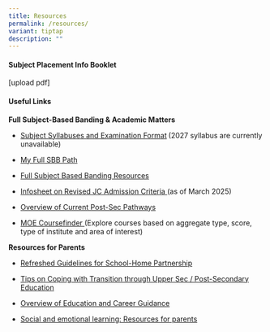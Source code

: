 ```yaml
---
title: Resources
permalink: /resources/
variant: tiptap
description: ""
---
```

<h4>Subject Placement Info Booklet</h4>
<p>[upload pdf]</p>
<p></p>
<h4>Useful Links</h4>
<p><strong>Full Subject-Based Banding &amp; Academic Matters</strong>
</p>
<ul data-tight="true" class="tight">
<li>
<p><a href="https://www.seab.gov.sg" rel="noopener nofollow" target="_blank">Subject Syllabuses and Examination Format</a><strong> </strong>(2027
syllabus are currently unavailable)</p>
</li>
<li>
<p><a href="https://www.moe.gov.sg/microsites/psle-fsbb/full-subject-based-banding/interactive.html" rel="noopener nofollow" target="_blank">My Full SBB Path</a>
</p>
</li>
<li>
<p><a href="https://www.moe.gov.sg/microsites/psle-fsbb/full-subject-based-banding/main.html" rel="noopener nofollow" target="_blank">Full Subject Based Banding Resources</a>
</p>
</li>
<li>
<p><a href="https://www.moe.gov.sg/news/press-releases/20250306-infosheet-1-revised-jc-admission-criteria" rel="noopener nofollow" target="_blank">Infosheet on Revised JC Admission Criteria </a>(as
of March 2025)</p>
</li>
<li>
<p><a href="https://www.moe.gov.sg/post-secondary/" rel="noopener nofollow" target="_blank">Overview of Current Post-Sec Pathways</a>
</p>
</li>
<li>
<p><a href="https://www.moe.gov.sg/coursefinder" rel="noopener nofollow" target="_blank">MOE Coursefinder </a>(Explore
courses based on aggregate type, score, type of institute and area of interest)</p>
</li>
</ul>
<p></p>
<p><strong>Resources for Parents</strong>
</p>
<ul data-tight="true" class="tight">
<li>
<p><a href="https://www.moe.gov.sg/-/media/files/news/press/2024/annex-a---refreshed-guidelines-for-school-home-partnership.pdf" rel="noopener nofollow" target="_blank">Refreshed Guidelines for School-Home Partnership</a>
</p>
</li>
<li>
<p><a href="http://go.gov.sg/transitionsupportel" rel="noopener nofollow" target="_blank">Tips on Coping with Transition through Upper Sec / Post-Secondary Education</a>
</p>
</li>
<li>
<p><a href="https://www.moe.gov.sg/education-in-sg/our-programmes/education-and-career-guidance/overview" rel="noopener nofollow" target="_blank">Overview of Education and Career Guidance</a>
</p>
</li>
<li>
<p><a href="https://www.moe.gov.sg/education-in-sg/our-programmes/social-and-emotional-learning/sel-resources-for-parents" rel="noopener nofollow" target="_blank">Social and emotional learning: Resources for parents</a>
</p>
</li>
</ul>
<p></p>
